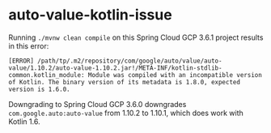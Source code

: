 # auto-value-kotlin-issue

Running `./mvnw clean compile` on this Spring Cloud GCP 3.6.1 project results in this error:

```
[ERROR] /path/tp/.m2/repository/com/google/auto/value/auto-value/1.10.2/auto-value-1.10.2.jar!/META-INF/kotlin-stdlib-common.kotlin_module: Module was compiled with an incompatible version of Kotlin. The binary version of its metadata is 1.8.0, expected version is 1.6.0.
```

Downgrading to Spring Cloud GCP 3.6.0 downgrades `com.google.auto:auto-value` from 1.10.2 to 1.10.1, which does work with Kotlin 1.6.